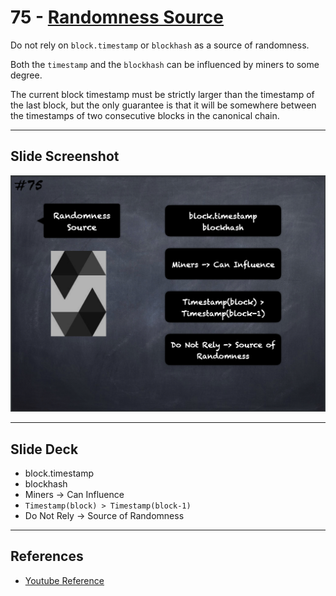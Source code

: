 # 75 - [Randomness Source](Randomness%20Source.md)
Do not rely on `block.timestamp` or `blockhash` as a source of randomness. 

Both the `timestamp` and the `blockhash` can be influenced by miners to some degree. 

The current block timestamp must be strictly larger than the timestamp of the last block, but the only guarantee is that it will be somewhere between the timestamps of two consecutive blocks in the canonical chain.

___
## Slide Screenshot
![075.png](../images/solidity101/075.png)
___
## Slide Deck
- block.timestamp
- blockhash
- Miners -> Can Influence
- `Timestamp(block) > Timestamp(block-1)`
- Do Not Rely -> Source of Randomness
___
## References
- [Youtube Reference](https://youtu.be/WgU7KKKomMk?t=1289)


